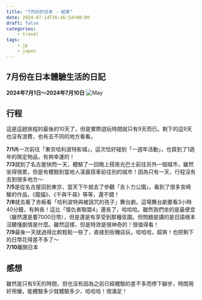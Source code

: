 ```yaml
---
title: "7月份的日本 - 結束"
date: 2024-07-14T16:46:54+08:00
draft: false
categories:
    - travel
tags:
    - jp
    - japen
---
```

## 7月份在日本體驗生活的日記
**2024年7月1日～2024年7月10日**
![May](/imgs/jp/july.png)

## 行程
這是這趟旅程的最後的10天了，但是實際遊玩時間就只有9天而已。剩下的這9天也沒有浪費，也有去不同的地方看看。  

**7/1**再一次前往「東京哈利波特影城」，這次恰好碰到「一週年活動」，也買到了1週年的限定物品，有夠幸運的！  
**7/3**就到了名古屋快閃一天，體驗了一回晚上搭夜光巴士前往另外一個城市，雖然坐得很累，但是有體驗到當地人凌晨搭車前往別的城市！因為只有一天，行程沒有去到很多地方～  
**7/5**是從名古屋回到東京，當天下午就去了參觀「吉卜力公園」，看到了很多宮崎駿的作品，《龍貓》、《千與千尋》等等，還不錯！  
**7/8**就去看了赤板看「哈利波特與被詛咒的孩子」舞台劇。這場舞台劇要看3小時40分鐘，有夠長！這比「復仇者聯盟4」還長了，哈哈哈。雖然我們坐的是最便宜（雖然還是要7000日幣），但是還是有享受到那種氛圍。但問題是講的是日語根本沒聽懂劇情是什麼。雖然這樣，但是特效是很神奇的！很值得看！  
**7/9**最後一天就過得比較輕鬆一些了，直接到街機店玩，哈哈哈，超爽！也把剩下的日幣花得差不多了～  
**7/10**離開日本

## 感想
雖然是只有9天的時間，但也沒有因為之前已經體驗的差不多而停下腳步，時間用好用蠻，能體驗多少就體驗多少，哈哈哈！很滿足！